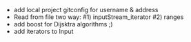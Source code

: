 
* add local project gitconfig for username & address
* Read from file two way: #1) inputStream_iterator #2) ranges
* add boost for Dijsktra algorithms ;)
* add iterators to Input